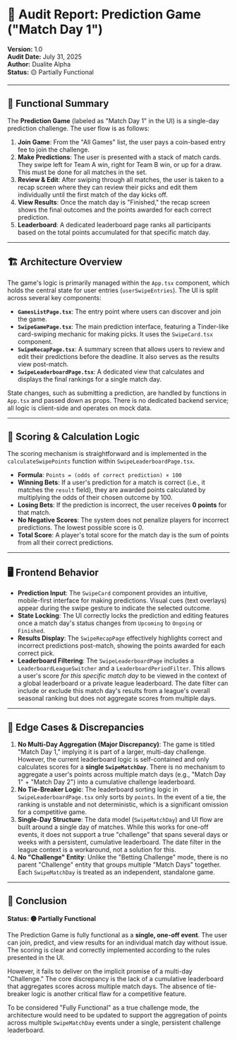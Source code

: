 # 🎯 Audit Report: Prediction Game ("Match Day 1")

**Version:** 1.0  
**Audit Date:** July 31, 2025  
**Author:** Dualite Alpha  
**Status:** 🟡 Partially Functional

---

## 🧠 Functional Summary

The **Prediction Game** (labeled as "Match Day 1" in the UI) is a single-day prediction challenge. The user flow is as follows:

1.  **Join Game**: From the "All Games" list, the user pays a coin-based entry fee to join the challenge.
2.  **Make Predictions**: The user is presented with a stack of match cards. They swipe left for Team A win, right for Team B win, or up for a draw. This must be done for all matches in the set.
3.  **Review & Edit**: After swiping through all matches, the user is taken to a recap screen where they can review their picks and edit them individually until the first match of the day kicks off.
4.  **View Results**: Once the match day is "Finished," the recap screen shows the final outcomes and the points awarded for each correct prediction.
5.  **Leaderboard**: A dedicated leaderboard page ranks all participants based on the total points accumulated for that specific match day.

---

## 🏗️ Architecture Overview

The game's logic is primarily managed within the `App.tsx` component, which holds the central state for user entries (`userSwipeEntries`). The UI is split across several key components:

-   **`GamesListPage.tsx`**: The entry point where users can discover and join the game.
-   **`SwipeGamePage.tsx`**: The main prediction interface, featuring a Tinder-like card-swiping mechanic for making picks. It uses the `SwipeCard.tsx` component.
-   **`SwipeRecapPage.tsx`**: A summary screen that allows users to review and edit their predictions before the deadline. It also serves as the results view post-match.
-   **`SwipeLeaderboardPage.tsx`**: A dedicated view that calculates and displays the final rankings for a single match day.

State changes, such as submitting a prediction, are handled by functions in `App.tsx` and passed down as props. There is no dedicated backend service; all logic is client-side and operates on mock data.

---

## 🧮 Scoring & Calculation Logic

The scoring mechanism is straightforward and is implemented in the `calculateSwipePoints` function within `SwipeLeaderboardPage.tsx`.

-   **Formula**: `Points = (odds of correct prediction) × 100`
-   **Winning Bets**: If a user's prediction for a match is correct (i.e., it matches the `result` field), they are awarded points calculated by multiplying the odds of their chosen outcome by 100.
-   **Losing Bets**: If the prediction is incorrect, the user receives **0 points** for that match.
-   **No Negative Scores**: The system does not penalize players for incorrect predictions. The lowest possible score is 0.
-   **Total Score**: A player's total score for the match day is the sum of points from all their correct predictions.

---

## 🖥️ Frontend Behavior

-   **Prediction Input**: The `SwipeCard` component provides an intuitive, mobile-first interface for making predictions. Visual cues (text overlays) appear during the swipe gesture to indicate the selected outcome.
-   **State Locking**: The UI correctly locks the prediction and editing features once a match day's status changes from `Upcoming` to `Ongoing` or `Finished`.
-   **Results Display**: The `SwipeRecapPage` effectively highlights correct and incorrect predictions post-match, showing the points awarded for each correct pick.
-   **Leaderboard Filtering**: The `SwipeLeaderboardPage` includes a `LeaderboardLeagueSwitcher` and a `LeaderboardPeriodFilter`. This allows a user's score *for this specific match day* to be viewed in the context of a global leaderboard or a private league leaderboard. The date filter can include or exclude this match day's results from a league's overall seasonal ranking but does not aggregate scores from multiple days.

---

## 🧩 Edge Cases & Discrepancies

1.  **No Multi-Day Aggregation (Major Discrepancy)**: The game is titled "Match Day 1," implying it is part of a larger, multi-day challenge. However, the current leaderboard logic is self-contained and only calculates scores for a **single `SwipeMatchDay`**. There is no mechanism to aggregate a user's points across multiple match days (e.g., "Match Day 1" + "Match Day 2") into a cumulative challenge leaderboard.
2.  **No Tie-Breaker Logic**: The leaderboard sorting logic in `SwipeLeaderboardPage.tsx` only sorts by `points`. In the event of a tie, the ranking is unstable and not deterministic, which is a significant omission for a competitive game.
3.  **Single-Day Structure**: The data model (`SwipeMatchDay`) and UI flow are built around a single day of matches. While this works for one-off events, it does not support a true "challenge" that spans several days or weeks with a persistent, cumulative leaderboard. The date filter in the league context is a workaround, not a solution for this.
4.  **No "Challenge" Entity**: Unlike the "Betting Challenge" mode, there is no parent "Challenge" entity that groups multiple "Match Days" together. Each `SwipeMatchDay` is treated as an independent, standalone game.

---

## 🏁 Conclusion

**Status: 🟡 Partially Functional**

The Prediction Game is fully functional as a **single, one-off event**. The user can join, predict, and view results for an individual match day without issue. The scoring is clear and correctly implemented according to the rules presented in the UI.

However, it fails to deliver on the implicit promise of a multi-day "Challenge." The core discrepancy is the lack of a cumulative leaderboard that aggregates scores across multiple match days. The absence of tie-breaker logic is another critical flaw for a competitive feature.

To be considered "Fully Functional" as a true challenge mode, the architecture would need to be updated to support the aggregation of points across multiple `SwipeMatchDay` events under a single, persistent challenge leaderboard.
